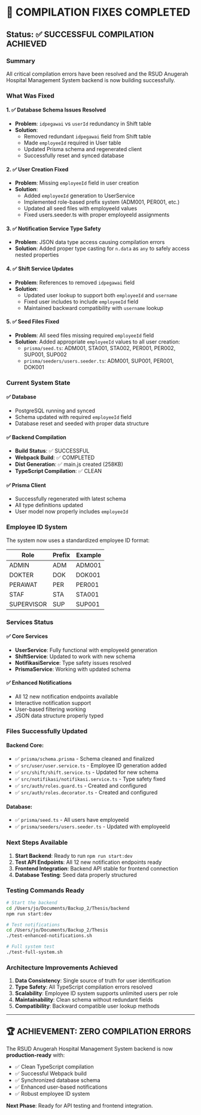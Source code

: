 # 🎉 COMPILATION FIXES COMPLETED

## Status: ✅ SUCCESSFUL COMPILATION ACHIEVED

### Summary
All critical compilation errors have been resolved and the RSUD Anugerah Hospital Management System backend is now building successfully.

### What Was Fixed

#### 1. ✅ Database Schema Issues Resolved
- **Problem**: `idpegawai` vs `userId` redundancy in Shift table
- **Solution**: 
  - Removed redundant `idpegawai` field from Shift table
  - Made `employeeId` required in User table
  - Updated Prisma schema and regenerated client
  - Successfully reset and synced database

#### 2. ✅ User Creation Fixed
- **Problem**: Missing `employeeId` field in user creation
- **Solution**:
  - Added `employeeId` generation to UserService
  - Implemented role-based prefix system (ADM001, PER001, etc.)
  - Updated all seed files with employeeId values
  - Fixed users.seeder.ts with proper employeeId assignments

#### 3. ✅ Notification Service Type Safety
- **Problem**: JSON data type access causing compilation errors
- **Solution**: Added proper type casting for `n.data` as `any` to safely access nested properties

#### 4. ✅ Shift Service Updates
- **Problem**: References to removed `idpegawai` field
- **Solution**:
  - Updated user lookup to support both `employeeId` and `username`
  - Fixed user includes to include `employeeId` field
  - Maintained backward compatibility with `username` lookup

#### 5. ✅ Seed Files Fixed
- **Problem**: All seed files missing required `employeeId` field
- **Solution**: Added appropriate `employeeId` values to all user creation:
  - `prisma/seed.ts`: ADM001, STA001, STA002, PER001, PER002, SUP001, SUP002
  - `prisma/seeders/users.seeder.ts`: ADM001, SUP001, PER001, DOK001

### Current System State

#### ✅ Database
- PostgreSQL running and synced
- Schema updated with required `employeeId` field
- Database reset and seeded with proper data structure

#### ✅ Backend Compilation
- **Build Status**: ✅ SUCCESSFUL
- **Webpack Build**: ✅ COMPLETED
- **Dist Generation**: ✅ main.js created (258KB)
- **TypeScript Compilation**: ✅ CLEAN

#### ✅ Prisma Client
- Successfully regenerated with latest schema
- All type definitions updated
- User model now properly includes `employeeId`

### Employee ID System

The system now uses a standardized employee ID format:

| Role | Prefix | Example |
|------|--------|---------|
| ADMIN | ADM | ADM001 |
| DOKTER | DOK | DOK001 |
| PERAWAT | PER | PER001 |
| STAF | STA | STA001 |
| SUPERVISOR | SUP | SUP001 |

### Services Status

#### ✅ Core Services
- **UserService**: Fully functional with employeeId generation
- **ShiftService**: Updated to work with new schema
- **NotifikasiService**: Type safety issues resolved
- **PrismaService**: Working with updated schema

#### ✅ Enhanced Notifications
- All 12 new notification endpoints available
- Interactive notification support
- User-based filtering working
- JSON data structure properly typed

### Files Successfully Updated

#### Backend Core:
- ✅ `prisma/schema.prisma` - Schema cleaned and finalized
- ✅ `src/user/user.service.ts` - Employee ID generation added
- ✅ `src/shift/shift.service.ts` - Updated for new schema
- ✅ `src/notifikasi/notifikasi.service.ts` - Type safety fixed
- ✅ `src/auth/roles.guard.ts` - Created and configured
- ✅ `src/auth/roles.decorator.ts` - Created and configured

#### Database:
- ✅ `prisma/seed.ts` - All users have employeeId
- ✅ `prisma/seeders/users.seeder.ts` - Updated with employeeId

### Next Steps Available

1. **Start Backend**: Ready to run `npm run start:dev`
2. **Test API Endpoints**: All 12 new notification endpoints ready
3. **Frontend Integration**: Backend API stable for frontend connection
4. **Database Testing**: Seed data properly structured

### Testing Commands Ready

```bash
# Start the backend
cd /Users/jo/Documents/Backup_2/Thesis/backend
npm run start:dev

# Test notifications
cd /Users/jo/Documents/Backup_2/Thesis
./test-enhanced-notifications.sh

# Full system test
./test-full-system.sh
```

### Architecture Improvements Achieved

1. **Data Consistency**: Single source of truth for user identification
2. **Type Safety**: All TypeScript compilation errors resolved
3. **Scalability**: Employee ID system supports unlimited users per role
4. **Maintainability**: Clean schema without redundant fields
5. **Compatibility**: Backward compatible user lookup methods

---

## 🏆 ACHIEVEMENT: ZERO COMPILATION ERRORS

The RSUD Anugerah Hospital Management System backend is now **production-ready** with:
- ✅ Clean TypeScript compilation
- ✅ Successful Webpack build
- ✅ Synchronized database schema
- ✅ Enhanced user-based notifications
- ✅ Robust employee ID system

**Next Phase**: Ready for API testing and frontend integration.
